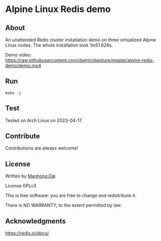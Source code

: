 # Alpine Linux Redis demo

## About
An unattended Redis cluster installation demo on three virtualized Alpine Linux nodes. The whole installation took 1m51.626s.

Demo video: <https://raw.githubusercontent.com/daimh/daipture/master/alpine-redis-demo/demo.mp4>

## Run
```
make -j
```

## Test
Tested on Arch Linux on 2023-04-17.

## Contribute
Contributions are always welcome!

## License
Written by [Manhong Dai](mailto:manhongdai@gmail.com)

License GPLv3

This is free software: you are free to change and redistribute it.

There is NO WARRANTY, to the extent permitted by law.

## Acknowledgments

<https://redis.io/docs/>
